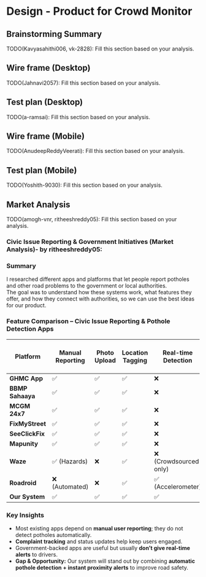# Design - Product for Crowd Monitor

## Brainstorming Summary

TODO(Kavyasahithi006, vk-2828): Fill this section based on your analysis.

## Wire frame (Desktop)

TODO(Jahnavi2057): Fill this section based on your analysis.

## Test plan (Desktop)

TODO(a-ramsai): Fill this section based on your analysis.

## Wire frame (Mobile)

TODO(AnudeepReddyVeerati): Fill this section based on your analysis.

## Test plan (Mobile)

TODO(Yoshith-9030): Fill this section based on your analysis.

## Market Analysis

TODO(amogh-vnr, ritheeshreddy05): Fill this section based on your analysis.

### Civic Issue Reporting & Government Initiatives (Market Analysis)- by ritheeshreddy05:
### Summary
I researched different apps and platforms that let people report potholes and other road problems to the government or local authorities.  
The goal was to understand how these systems work, what features they offer, and how they connect with authorities, so we can use the best ideas for our product.

### Feature Comparison – Civic Issue Reporting & Pothole Detection Apps

| Platform        | Manual Reporting | Photo Upload | Location Tagging | **Real-time Detection** | **Proximity Alerts** | Govt Integration | Complaint Tracking | Public View of Issues |
|-----------------|------------------|--------------|------------------|-------------------------|----------------------|------------------|--------------------|-----------------------|
| **GHMC App**    | ✅               | ✅           | ✅               | ❌                      | ❌                   | ✅               | ✅                 | ❌                    |
| **BBMP Sahaaya**| ✅               | ✅           | ✅               | ❌                      | ❌                   | ✅               | ✅                 | ❌                    |
| **MCGM 24x7**   | ✅               | ✅           | ✅               | ❌                      | ❌                   | ✅               | ✅                 | ❌                    |
| **FixMyStreet** | ✅               | ✅           | ✅               | ❌                      | ❌                   | ✅ (UK)          | ✅                 | ✅                    |
| **SeeClickFix** | ✅               | ✅           | ✅               | ❌                      | ❌                   | ✅ (US)          | ✅                 | ✅                    |
| **Mapunity**    | ✅               | ✅           | ✅               | ❌                      | ❌                   | ✅               | ❌                 | ❌                    |
| **Waze**        | ✅ (Hazards)     | ❌           | ✅               | ❌ (Crowdsourced only)  | ✅ (Voice & visual)   | ❌               | ❌                 | ❌                    |
| **Roadroid**    | ❌ (Automated)   | ❌           | ✅               | ✅ (Accelerometer)      | ❌                   | ❌               | ❌                 | ❌                    |
| **Our System**  | ✅               | ✅           | ✅               | ✅                      | ✅                   | ✅ (Future)      | ✅                 | ✅                    |

### Key Insights
- Most existing apps depend on **manual user reporting**; they do not detect potholes automatically.
- **Complaint tracking** and status updates help keep users engaged.
- Government-backed apps are useful but usually **don’t give real-time alerts** to drivers.
- **Gap & Opportunity:** Our system will stand out by combining **automatic pothole detection + instant proximity alerts** to improve road safety.

